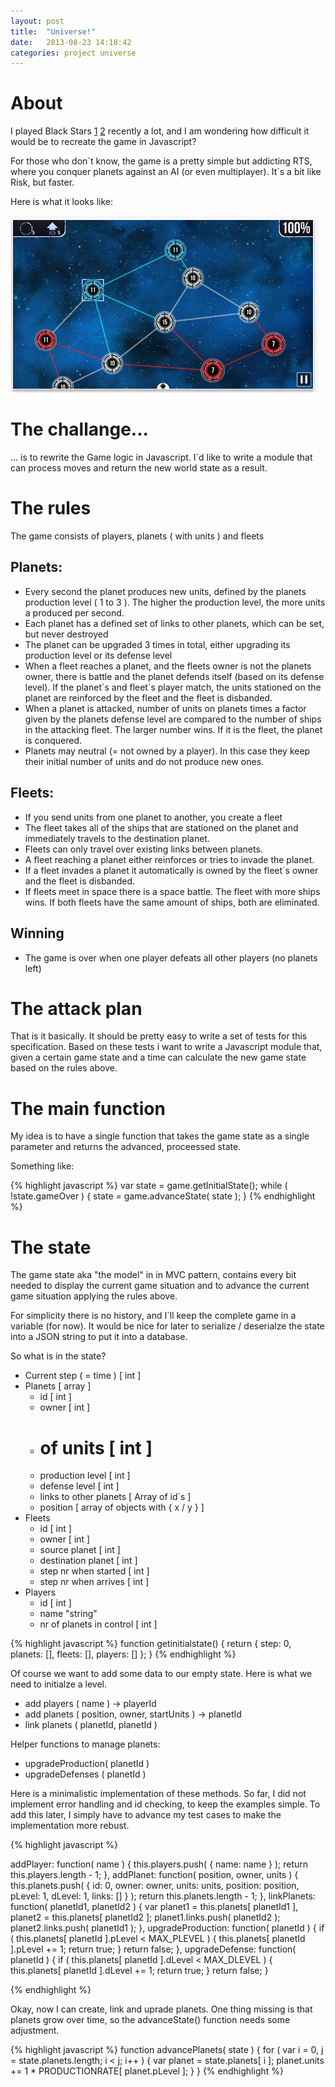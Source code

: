 ```yaml
---
layout: post
title:  "Universe!"
date:   2013-08-23 14:18:42
categories: project universe
---
```

# About

I played Black Stars [1](http://navissal.com/projets/Black%20Stars) [2](https://itunes.apple.com/us/app/black-stars/id512945753?mt=8) recently a lot,
and I am wondering how difficult it would be to recreate the game in Javascript?

For those who don´t know, the game is a pretty simple but addicting RTS, where you conquer planets against an AI (or even multiplayer).
It´s a bit like Risk, but faster.

Here is what it looks like:

![Black Stars Screenshot](/img/BlackStarsScreenShot.png)


# The challange...
... is to rewrite the Game logic in Javascript. I´d like to write a module that can
process moves and return the new world state as a result.

# The rules
The game consists of players, planets ( with units ) and fleets

## Planets:

* Every second the planet produces new units, defined by the planets production level ( 1 to 3 ). The higher the production level, the more units a produced per second.
* Each planet has a defined set of links to other planets, which can be set, but never destroyed
* The planet can be upgraded 3 times in total, either upgrading its production level or its defense level
* When a fleet reaches a planet, and the fleets owner is not the planets owner, there is battle and the planet defends itself (based on its defense level). If the planet´s and fleet´s player match, the units stationed on the planet are reinforced by the fleet and the fleet is disbanded.
* When a planet is attacked, number of units on planets times a factor given by the planets defense level are compared to the number of ships in the attacking fleet. The larger number wins. If it is the fleet, the planet is conquered.
* Planets may neutral (= not owned by a player). In this case they keep their initial number of units and do not produce new ones.


## Fleets:

* If you send units from one planet to another, you create a fleet
* The fleet takes all of the ships that are stationed on the planet and immediately travels to the destination planet.
* Fleets can only travel over existing links between planets.
* A fleet reaching a planet either reinforces or tries to invade the planet.
* If a fleet invades a planet it automatically is owned by the fleet´s owner and the fleet is disbanded.
* If fleets meet in space there is a space battle. The fleet with more ships wins. If both fleets have the same amount of ships, both are eliminated.


## Winning

* The game is over when one player defeats all other players (no planets left)  

# The attack plan

That is it basically. It should be pretty easy to write a set of tests for this specification. Based on these tests i want to write a Javascript module that, given a certain game state and a time can calculate the new game state based on the rules above.


# The main function

My idea is to have a single function that takes the game state as a single parameter and returns the advanced, proceessed state.

Something like:

{% highlight javascript %}
var state = game.getInitialState();
while ( !state.gameOver ) {
    state = game.advanceState( state );
}
{% endhighlight %}

# The state

The game state aka "the model" in in MVC pattern, contains every bit needed
to display the current game situation and to advance the current game situation applying
the rules above.

For simplicity there is no history, and I´ll keep the complete game in a variable
(for now). It would be nice for later to serialize / deserialze the state into a
JSON string to put it into a database.

So what is in the state?

* Current step ( = time ) [ int ]
* Planets [ array ]
    + id [ int ]
    + owner [ int ]
    + # of units [ int ]
    + production level [ int ]
    + defense level [ int ]
    + links to other planets  [ Array of id´s ]
    + position [ array of objects with { x / y } ]
* Fleets
    + id [ int ]
    + owner [ int ]
    + source planet [ int ]
    + destination planet [ int ]
    + step nr when started [ int ]
    + step nr when arrives [ int ]
* Players
    + id [ int ]
    + name "string"
    + nr of planets in control [ int ]


{% highlight javascript %}
function getinitialstate() {
    return {
        step: 0,
        planets: [],
        fleets: [],
        players: []
    };
}
{% endhighlight %}

Of course we want to add some data to our empty state. Here is what we need to
initialze a level.

* add players ( name ) -> playerId
* add planets ( position, owner, startUnits ) -> planetId
* link planets ( planetId, planetId )

Helper functions to manage planets:
* upgradeProduction( planetId )
* upgradeDefenses ( planetId )

Here is a minimalistic implementation of these methods. So far, I did not implement
error handling and id checking, to keep the examples simple. To add this later,
I simply have to advance my test cases to make the implementation more rebust.

{% highlight javascript %}

addPlayer: function( name ) {
    this.players.push( {
        name: name
    } );
    return this.players.length - 1;
},
addPlanet: function( position, owner, units ) {
    this.planets.push( {
        id: 0,
        owner: owner,
        units: units,
        position: position,
        pLevel: 1,
        dLevel: 1,
        links: []
    } );
    return this.planets.length - 1;
},
linkPlanets: function( planetId1, planetId2 ) {
    var planet1 = this.planets[ planetId1 ],
        planet2 = this.planets[ planetId2 ];
    planet1.links.push( planetId2 );
    planet2.links.push( planetId1 );
},
upgradeProduction: function( planetId ) {
    if ( this.planets[ planetId ].pLevel < MAX_PLEVEL ) {
        this.planets[ planetId ].pLevel += 1;
        return true;
    }
    return false;
},
upgradeDefense: function( planetId ) {
    if ( this.planets[ planetId ].dLevel < MAX_DLEVEL ) {
        this.planets[ planetId ].dLevel += 1;
        return true;
    }
    return false;
}

{% endhighlight %}

Okay, now I can create, link and uprade planets. One thing missing is that planets grow over time,
so the advanceState() function needs some adjustment.

{% highlight javascript %}
function advancePlanets( state ) {
    for ( var i = 0, j = state.planets.length; i < j; i++ ) {
        var planet = state.planets[ i ];
        planet.units += 1 * PRODUCTIONRATE[ planet.pLevel ];
    }
}
{% endhighlight %}
